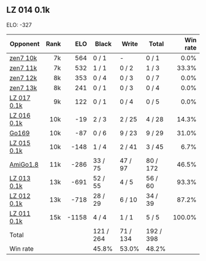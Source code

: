 ## LZ 014 0.1k ##

ELO: -327

Opponent | Rank | ELO | Black | Write | Total | Win rate
---------|-----:|----:|-------|-------|-------|-------:
[zen7 10k](zen7%2010k.md) | 7k | 564 | 0 / 1 | - | 0 / 1 | 0.0%
[zen7 11k](zen7%2011k.md) | 7k | 532 | 1 / 1 | 0 / 2 | 1 / 3 | 33.3%
[zen7 12k](zen7%2012k.md) | 8k | 353 | 0 / 4 | 0 / 3 | 0 / 7 | 0.0%
[zen7 13k](zen7%2013k.md) | 8k | 241 | 0 / 1 | 0 / 3 | 0 / 4 | 0.0%
[LZ 017 0.1k](LZ%20017%200.1k.md) | 9k | 122 | 0 / 1 | 0 / 4 | 0 / 5 | 0.0%
[LZ 016 0.1k](LZ%20016%200.1k.md) | 10k | -19 | 2 / 3 | 2 / 25 | 4 / 28 | 14.3%
[Go169](Go169.md) | 10k | -87 | 0 / 6 | 9 / 23 | 9 / 29 | 31.0%
[LZ 015 0.1k](LZ%20015%200.1k.md) | 10k | -148 | 1 / 4 | 2 / 41 | 3 / 45 | 6.7%
[AmiGo1.8](AmiGo1.8.md) | 11k | -286 | 33 / 75 | 47 / 97 | 80 / 172 | 46.5%
[LZ 013 0.1k](LZ%20013%200.1k.md) | 13k | -691 | 52 / 55 | 4 / 5 | 56 / 60 | 93.3%
[LZ 012 0.1k](LZ%20012%200.1k.md) | 13k | -718 | 28 / 29 | 6 / 10 | 34 / 39 | 87.2%
[LZ 011 0.1k](LZ%20011%200.1k.md) | 15k | -1158 | 4 / 4 | 1 / 1 | 5 / 5 | 100.0%
Total | | | 121 / 264 | 71 / 134 | 192 / 398 | 
Win rate| | | 45.8% | 53.0% | 48.2% | 
